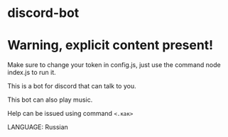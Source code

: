 # discord-bot
# Warning, explicit content present!

Make sure to change your token in config.js, just use the command 
              node index.js to run it.

This is a bot for discord that can talk to you.

This bot can also play music.

Help can be issued using command `<.как>`

LANGUAGE: Russian

